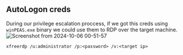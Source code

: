 AutoLogon creds
-
During our privilege escalation proccess, if we got this creds using ```winPEAS.exe``` binary we could use them to RDP over the target machine.
![Screenshot from 2024-10-06 00-51-57](https://github.com/user-attachments/assets/9baed7c0-548c-4a51-9a5e-149b51864e14)

```
xfreerdp /u:administrator /p:<password> /v:<target ip>
```







